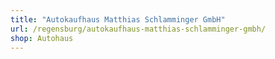```yaml
---
title: "Autokaufhaus Matthias Schlamminger GmbH"
url: /regensburg/autokaufhaus-matthias-schlamminger-gmbh/
shop: Autohaus
---
```

